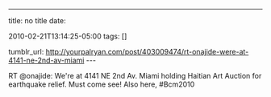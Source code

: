 ---
title: no title
date:

 2010-02-21T13:14:25-05:00 
tags:  []

tumblr_url:
http://yourpalryan.com/post/403009474/rt-onajide-were-at-4141-ne-2nd-av-miami
\-\--

RT \@onajide: We're at 4141 NE 2nd Av. Miami holding Haitian Art Auction
for earthquake relief. Must come see! Also here, \#Bcm2010
